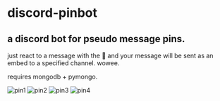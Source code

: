 # discord-pinbot
## a discord bot for pseudo message pins.

just react to a message with the 📌 and your message will be sent as an embed to a specified channel. wowee.

requires mongodb + pymongo.


![pin1](https://files.catbox.moe/c4onb1.PNG)
![pin2](https://files.catbox.moe/pee7z3.PNG)
![pin3](https://files.catbox.moe/dkmpvj.PNG)
![pin4](https://files.catbox.moe/eel9tf.PNG)
